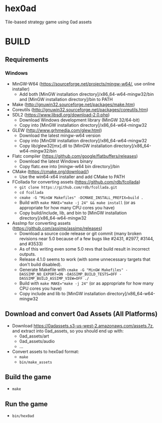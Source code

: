 # hex0ad
Tile-based strategy game using 0ad assets

# BUILD
## Requirements
### Windows
* MinGW-W64 (https://sourceforge.net/projects/mingw-w64/, use online installer)
	* Add both [MinGW installation directory]/x86_64-w64-mingw32/bin and [MinGW installation directory]/bin to PATH
* Make (http://gnuwin32.sourceforge.net/packages/make.htm)
* Coreutils (http://gnuwin32.sourceforge.net/packages/coreutils.htm)
* SDL2 (https://www.libsdl.org/download-2.0.php)
	* Download Windows development library (MinGW 32/64-bit)
	* Copy into [MinGW installation directory]/x86_64-w64-mingw32
* GLEW (http://www.grhmedia.com/glew.html)
	* Download the latest mingw-w64 version
	* Copy into [MinGW installation directory]/x86_64-w64-mingw32
	* Copy lib/glew32[mx].dll to [MinGW installation directory]/x86_64-w64-mingw32/bin
* Flatc compiler (https://github.com/google/flatbuffers/releases)
	* Download the latest Windows binary
	* Copy flatc.exe into [mingw-w64 bin directory]/bin
* CMake (https://cmake.org/download/)
	* Use the win64-x64 installer and add CMake to PATH
* FCollada for converting assets (https://github.com/rdb/fcollada)
	* `git clone https://github.com/rdb/fcollada.git`
	* `cd fcollada`
	* `cmake -G "MinGW Makefiles" -DCMAKE_INSTALL_PREFIX=build .`
	* Build with `make MAKE="make -j 24" && make install` (or as appropriate for how many CPU cores you have)
	* Copy build/include, lib, and bin to [MinGW installation directory]/x86_64-w64-mingw32
* AssImp for converting assets (https://github.com/assimp/assimp/releases)
	* Download a source code release or git commit (many broken revisions near 5.0 because of a few bugs like #2431, #2977, #3144, and #3533)
	* As of this writing even some 5.0 revs that build result in incorrect outputs.
	* Release 4.1.0 seems to work (with some unnecessary targets that don't build disabled).
	* Generate Makefile with `cmake -G "MinGW Makefiles" -DASSIMP_NO_EXPORT=ON -DASSIMP_BUILD_TESTS=OFF -DASSIMP_BUILD_ASSIMP_VIEW=OFF ./`
	* Build with `make MAKE="make -j 24"` (or as appropriate for how many CPU cores you have)
	* Copy include and lib to [MinGW installation directory]/x86_64-w64-mingw32

## Download and convert 0ad Assets (All Platforms)
* Download https://0adassets.s3-us-west-2.amazonaws.com/assets.7z, and extract into 0ad_assets, so you should end up with:
	* 0ad_assets/art
	* 0ad_assets/audio
	* ...
* Convert assets to hex0ad format:
	* `make`
	* `bin/make_assets`

## Build the game
* `make`

## Run the game
* `bin/hex0ad`
